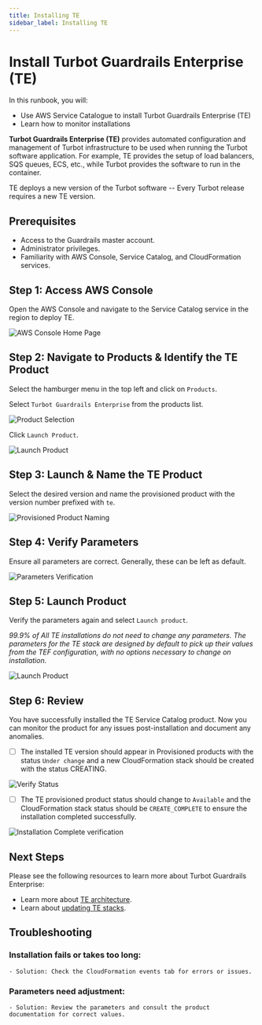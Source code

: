 ```yaml
---
title: Installing TE
sidebar_label: Installing TE
---
```


# Install Turbot Guardrails Enterprise (TE)

In this runbook, you will:
- Use AWS Service Catalogue to install Turbot Guardrails Enterprise (TE)
- Learn how to monitor installations

**Turbot Guardrails Enterprise (TE)** provides automated configuration and management of Turbot infrastructure to be used when running the Turbot software application. For example, TE provides the setup of load balancers, SQS queues, ECS, etc., while Turbot provides the software to run in the container.

TE deploys a new version of the Turbot software -- Every Turbot release requires a new TE version.

## Prerequisites

- Access to the Guardrails master account.
- Administrator privileges.
- Familiarity with AWS Console, Service Catalog, and CloudFormation services.

## Step 1: Access AWS Console

Open the AWS Console and navigate to the Service Catalog service in the region to deploy TE.

![AWS Console Home Page](/images/docs/guardrails/runbooks/enterprise-install/installing-te/aws-console-1.png)

## Step 2: Navigate to Products & Identify the TE Product

Select the hamburger menu in the top left and click on `Products`.

Select `Turbot Guardrails Enterprise` from the products list.

![Product Selection](/images/docs/guardrails/runbooks/enterprise-install/installing-te/aws-service-catalog-product-selection.png)

Click `Launch Product`.

![Launch Product](/images/docs/guardrails/runbooks/enterprise-install/installing-te/aws-service-catalog-launch-product.png)

## Step 3: Launch & Name the TE Product

Select the desired version and name the provisioned product with the version number prefixed with `te`.

![Provisioned Product Naming](/images/docs/guardrails/runbooks/enterprise-install/installing-te/aws-service-catalog-product-naming.png)

## Step 4: Verify Parameters

Ensure all parameters are correct. Generally, these can be left as default.

<!-- ![Parameters Verification Page](screenshot_parameters_verification.png) -->
![Parameters Verification](/images/docs/guardrails/runbooks/enterprise-install/installing-te/aws-service-catalog-parameters-verify.png)

## Step 5: Launch Product

Verify the parameters again and select `Launch product`.

*99.9% of All TE installations do not need to change any parameters. The parameters for the TE stack are designed by default to pick up their values from the TEF configuration, with no options necessary to change on installation.*

![Launch Product](/images/docs/guardrails/runbooks/enterprise-install/installing-te/aws-service-catalog-te-launch-action.png)

## Step 6: Review

You have successfully installed the TE Service Catalog product. Now you can monitor the product for any issues post-installation and document any anomalies.

- [ ] The installed TE version should appear in Provisioned products with the status `Under change` and a new CloudFormation stack should be created with the status CREATING.

![Verify Status](/images/docs/guardrails/runbooks/enterprise-install/installing-te/aws-service-catalog-install-verification.png)

- [ ] The TE provisioned product status should change to `Available` and the CloudFormation stack status should be `CREATE_COMPLETE` to ensure the installation completed successfully.

![Installation Complete verification](/images/docs/guardrails/runbooks/enterprise-install/installing-te/aws-service-catalog-installation-complete.png)

## Next Steps

Please see the following resources to learn more about Turbot Guardrails Enterprise:

- Learn more about [TE architecture](https://turbot.com/guardrails/docs/enterprise/architecture).
- Learn about [updating TE stacks](https://turbot.com/guardrails/docs/enterprise/updating-stacks).

## Troubleshooting

### **Installation fails or takes too long**:
    - Solution: Check the CloudFormation events tab for errors or issues.

### **Parameters need adjustment**:
    - Solution: Review the parameters and consult the product documentation for correct values.
